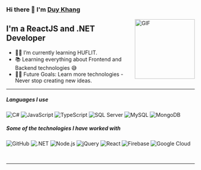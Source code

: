 
### Hi there 👋 I'm [Duy Khang](https://www.facebook.com/ndk25)

<img align="right" alt="GIF" height="160px" src="https://res.cloudinary.com/dxshs8qrh/image/upload/v1686212268/giphy_aq6zza.gif" />

## I'm a ReactJS and .NET Developer

- 👨‍💻 I’m currently learning HUFLIT.
- 📚 Learning everything about Frontend and Backend technologies 😅
- 💪🏼 Future Goals: Learn more technologies - Never stop creating new ideas.

---

##### Languages I use
![C#](https://img.shields.io/badge/-Csharp-000000?style=flat&logo=csharp)
![JavaScript](https://img.shields.io/badge/-JavaScript-000000?style=flat&logo=javascript)
![TypeScript](https://img.shields.io/badge/-TypeScript-000000?style=flat&logo=typescript)
![SQL Server](https://img.shields.io/badge/-SQLServer-000000?style=flat&logo=microsoftsqlserver)
![MySQL](https://img.shields.io/badge/-MySQL-000000?style=flat&logo=mysql)
![MongoDB](https://img.shields.io/badge/-MongoDB-000000?style=flat&logo=mongodb)

##### Some of the technologies I have worked with


![GitHub](https://img.shields.io/badge/-GitHub-222222?style=flat&logo=github&logoColor=181717)
![.NET](https://img.shields.io/badge/-ASP.NET-222222?style=flat&logo=dotnet&logoColor=512BD4)
![Node.js](https://img.shields.io/badge/-Node.js-222222?style=flat&logo=node.js&logoColor=339933)
![jQuery](https://img.shields.io/badge/-jQuery-222222?style=flat&logo=jQuery&logoColor=0769AD)
![React](https://img.shields.io/badge/-React-222222?style=flat&logo=React&logoColor=61DAFB)
![Firebase](https://img.shields.io/badge/Firebase-222222?style=flat-square&logo=firebase)
![Google Cloud](https://img.shields.io/badge/Google%20Cloud-black?style=flat-square&logo=google-cloud)

<br/>

---


